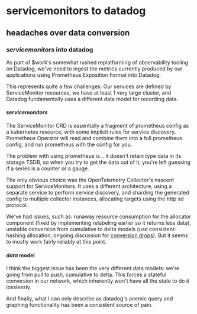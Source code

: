# servicemonitors to datadog

## headaches over data conversion

### _servicemonitors_ into datadog

As part of $work's somewhat rushed replatforming of observability tooling on Datadog,
we've need to ingest the metrics currently produced by our applications
using Prometheus Exposition Format into Datadog.

This represents quite a few challenges:
Our services are defined by ServiceMonitor resources,
we have at least 1 very large cluster,
and Datadog fundamentally uses a different data model for recording data.

#### _servicemonitors_

The ServiceMonitor CRD is essentially a fragment of prometheus config as a kubernetes resource,
with some implicit rules for service discovery.
Prometheus Operator will read and combine them into a full prometheus config,
and run prometheus with the config for you.

The problem with using prometheus is... it doesn't retain type data in its storage TSDB,
so when you try to get the data out of it, you're left guessing if a series is a counter or a gauge.

The only obvious choice was the OpenTelemetry Collector's nascent support for ServiceMonitors.
It uses a different architecture, using a separate service to perform service discovery,
and sharding the generated config to multiple collector instances,
allocating targets using the http sd protocol.

We've had issues, such as:
runaway resource consumption for the allocator component
(fixed by implementing relabeling earlier so it returns less data),
unstable conversion from cumulative to delta models
(use consistent-hashing allocation,
ongoing discussion for [conversion drops](https://github.com/open-telemetry/opentelemetry-collector-contrib/issues/20770)).
But it seems to mostly work fairly reliably at this point.

#### _data_ model

I think the biggest issue has been the very different data models:
we're going from pull to push, cumulative to delta.
This forces a stateful conversion in our network,
which inherently won't have all the state to do it losslessly.

And finally, what I can only describe as datadog's anemic query and graphing functionality
has been a consistent source of pain.
